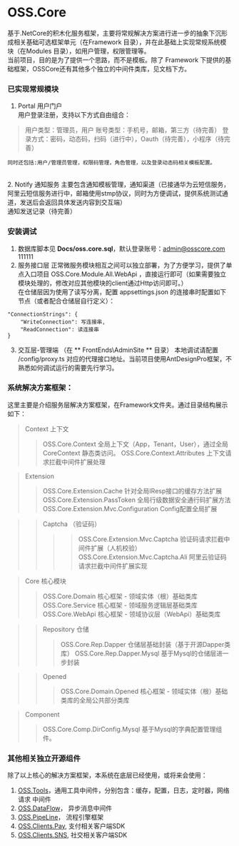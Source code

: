# OSS.Core

基于.NetCore的积木化服务框架，主要将常规解决方案进行进一步的抽象下沉形成相关基础可选框架单元（在Framework 目录），并在此基础上实现常规系统模块（在Modules  目录），如用户管理，权限管理等。<br>
当前项目，目的是为了提供一个思路，而不是模板。除了 Framework 下提供的基础框架，OSSCore还有其他多个独立的中间件类库，见文档下方。

### 已实现常规模块

1. Portal 用户门户<br>
	用户登录注册，支持以下方式自由组合：
>用户类型：管理员，用户
>账号类型：手机号，邮箱，第三方（待完善）
>登录方式：密码，动态码，扫码（进行中），Oauth（待完善），小程序（待完善）

	同时还包括:用户/管理员管理，权限码管理，角色管理，以及登录动态码相关模板配置。
<br>
2. Notify 通知服务
	主要包含通知模板管理，通知渠道（已接通华为云短信服务，阿里云短信服务进行中，邮箱使用stmp协议，同时为方便调试，提供系统测试通道，发送后会返回具体发送内容到交互端）<br>
	通知发送记录（待完善）

### 安装调试

1. 数据库脚本见 **Docs/oss.core.sql**，默认登录账号：admin@osscore.com    111111 
2. 服务接口层 
	正常微服务模块相互之间可以独立部署，为了方便学习，提供了单点入口项目 OSS.Core.Module.All.WebApi ，直接运行即可（如果需要独立模块处理的，修改对应其他模块的client通过Http访问即可。）<br>
		在仓储层因为使用了读写分离，配置 appsettings.json 的连接串时配置如下节点（或者配合仓储层自行定义）：<br>
```
"ConnectionStrings": {
	"WriteConnection": 写连接串,
	"ReadConnection": 读连接串
}
```
3. 交互层-管理端 （在 ** FrontEnds\AdminSite ** 目录）
		本地调试请配置 /config/proxy.ts 对应的代理接口地址。当前项目使用AntDesignPro框架，不熟悉如何调试运行的需要先行学习。<br>
		
### 系统解决方案框架：
这里主要是介绍服务层解决方案框架，在Framework文件夹。通过目录结构展示如下：

>Context 上下文
>>OSS.Core.Context 	    全局上下文（App，Tenant，User），通过全局 CoreContext 静态类访问。
>>OSS.Core.Context.Attributes   	  上下文请求拦截中间件扩展处理

>Extension 
>>OSS.Core.Extension.Cache      针对全局IResp接口的缓存方法扩展
>>OSS.Core.Extension.PassToken    全局行级数据安全通行码扩展方法
>>OSS.Core.Extension.Mvc.Configuration    Config配置全局扩展

>>Captcha （验证码）
>>>>OSS.Core.Extension.Mvc.Captcha   验证码请求拦截中间件扩展（人机校验）
>>>>OSS.Core.Extension.Mvc.Captcha.Ali   阿里云验证码请求拦截中间件扩展实现

>Core  核心模块
>>OSS.Core.Domain  核心框架 - 领域实体（根）基础类库
>>OSS.Core.Service 核心框架 - 领域服务逻辑层基础类库
>>OSS.Core.WebApi  核心框架 - 领域协议层（WebApi）基础类库

>>Repository 仓储
>>>OSS.Core.Rep.Dapper 仓储层基础封装（基于开源Dapper类库）
>>>OSS.Core.Rep.Dapper.Mysql   基于Mysql的仓储层进一步封装

>>Opened
>>>OSS.Core.Domain.Opened 核心框架 - 领域实体（根）基础类库的全局公共部分类库

>Component
>>OSS.Core.Comp.DirConfig.Mysql 基于Mysql的字典配置管理组件。

### 其他相关独立开源组件

除了以上核心的解决方案框架，本系统在底层已经使用，或将来会使用：
1. [OSS.Tools](https://gitee.com/KevinW/OSS.Tools)，通用工具中间件，分别包含：缓存，配置，日志，定时器，网络请求 中间件
2. [OSS.DataFlow](https://gitee.com/KevinW/oss.dataflow)， 异步消息中间件
3. [OSS.PipeLine](https://gitee.com/KevinW/OSS.PipeLine)， 流程引擎框架
3. [OSS.Clients.Pay](https://gitee.com/KevinW/OSS.Clients.Pay), 支付相关客户端SDK
4. [OSS.Clients.SNS](https://gitee.com/KevinW/OSS.Clients.SNS), 社交相关客户端SDK